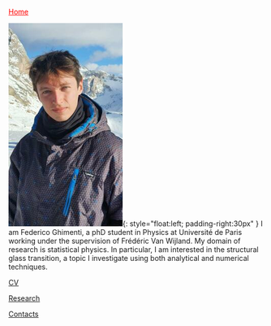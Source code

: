  <a href="https://federicoghimenti.github.io/research" style="color: red">Home</a>

![Image](ProfilePicture.jpeg){: style="float:left; padding-right:30px" }
I am Federico Ghimenti, a phD student in Physics at Université de Paris working under the supervision of Frédéric Van Wijland. My domain of research is statistical physics. In particular, I am interested in the structural glass transition, a topic I investigate using both analytical and numerical techniques.

[CV](https://federicoghimenti.github.io/research)

[Research](https://federicoghimenti.github.io/research)

[Contacts](https://federicoghimenti.github.io/contacts)

<br clear="left"/>

<script src="http://code.jquery.com/jquery-1.4.2.min.js"></script> <script> var x = document.getElementsByClassName("site-footer-credits"); setTimeout(() => { x[0].remove(); }, 10); </script>
